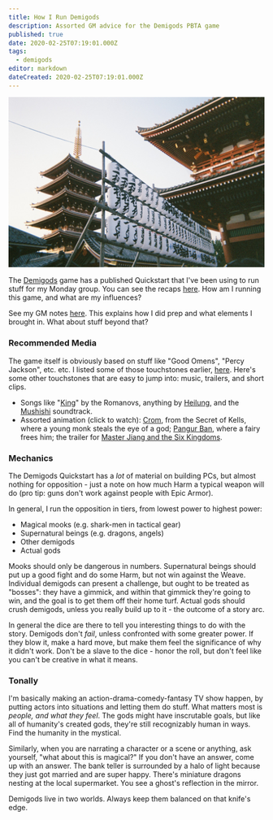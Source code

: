 ```yaml
---
title: How I Run Demigods
description: Assorted GM advice for the Demigods PBTA game
published: true
date: 2020-02-25T07:19:01.000Z
tags:
  - demigods
editor: markdown
dateCreated: 2020-02-25T07:19:01.000Z
---
```


![Featured Image](how-i-run-demigods.jpg)

The [Demigods](https://demigodspbta.com/) game has a published Quickstart that I've been using to run stuff for my Monday group. You can see the recaps [here](https://forum.menagerie.team/tags/c/games/demigods/17/recap). How am I running this game, and what are my influences?

See my GM notes [here](/demigods-gm-notes/). This explains how I did prep and what elements I brought in. What about stuff beyond that?

### Recommended Media

The game itself is obviously based on stuff like "Good Omens", "Percy Jackson", etc. etc. I listed some of those touchstones earlier, [here](/prepping-demigods/). Here's some other touchstones that are easy to jump into: music, trailers, and short clips.

* Songs like "[King](https://www.youtube.com/watch?v=P911lpDWjp8)" by the Romanovs, anything by [Heilung](https://www.youtube.com/watch?v=K7ZqZVunCb4), and the [Mushishi](https://www.youtube.com/watch?v=lkpT3eS001M) soundtrack.
* Assorted animation (click to watch): [Crom](https://www.youtube.com/watch?v=ISFZP9fw4yU), from the Secret of Kells, where a young monk steals the eye of a god; [Pangur Ban](https://www.youtube.com/watch?v=tTiSak8r9P8), where a fairy frees him; the trailer for [Master Jiang and the Six Kingdoms](https://www.youtube.com/watch?v=eA0JVAeSibc).

### Mechanics

The Demigods Quickstart has a _lot_ of material on building PCs, but almost nothing for opposition - just a note on how much Harm a typical weapon will do (pro tip: guns don't work against people with Epic Armor).

In general, I run the opposition in tiers, from lowest power to highest power:

* Magical mooks (e.g. shark-men in tactical gear)
* Supernatural beings (e.g. dragons, angels)
* Other demigods
* Actual gods

Mooks should only be dangerous in numbers. Supernatural beings should put up a good fight and do some Harm, but not win against the Weave. Individual demigods can present a challenge, but ought to be treated as "bosses": they have a gimmick, and within that gimmick they're going to win, and the goal is to get them off their home turf. Actual gods should crush demigods, unless you really build up to it - the outcome of a story arc.

In general the dice are there to tell you interesting things to do with the story. Demigods don't _fail_, unless confronted with some greater power. If they blow it, make a hard move, but make them feel the significance of why it didn't work. Don't be a slave to the dice - honor the roll, but don't feel like you can't be creative in what it means.

### Tonally

I'm basically making an action-drama-comedy-fantasy TV show happen, by putting actors into situations and letting them do stuff. What matters most is _people, and what they feel_. The gods might have inscrutable goals, but like all of humanity's created gods, they're still recognizably human in ways. Find the humanity in the mystical.

Similarly, when you are narrating a character or a scene or anything, ask yourself, "what about this is magical?" If you don't have an answer, come up with an answer. The bank teller is surrounded by a halo of light because they just got married and are super happy. There's miniature dragons nesting at the local supermarket. You see a ghost's reflection in the mirror.

Demigods live in two worlds. Always keep them balanced on that knife's edge.


    